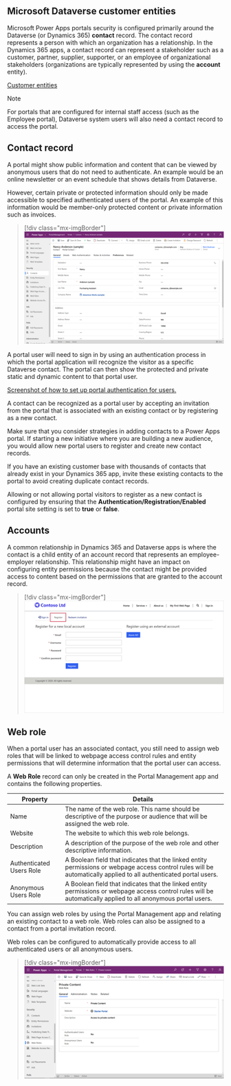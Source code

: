 ## Microsoft Dataverse customer entities

Microsoft Power Apps portals security is configured primarily around the Dataverse (or Dynamics 365) **contact** record. The contact record represents a person with which an organization has a relationship. In the Dynamics 365 apps, a contact record can represent a stakeholder such as a customer, partner, supplier, supporter, or an employee of organizational stakeholders (organizations are typically represented by using the **account** entity).

[Customer entities](https://docs.microsoft.com/powerapps/developer/common-data-service/customer-entities-account-contact/?azure-portal=true)

> [!NOTE]
> For portals that are configured for internal staff access (such as the Employee portal), Dataverse system users will also need a contact record to access the portal.

## Contact record

A portal might show public information and content that can be viewed by anonymous users that do not need to authenticate. An example would be an online newsletter or an event schedule that shows details from Dataverse.

However, certain private or protected information should only be made accessible to specified authenticated users of the portal. An example of this information would be member-only protected content or private information such as invoices.

<!--image of contact record -->
> [!div class="mx-imgBorder"]
> [![Screenshot of a contact record accessible from a portal.](../media/portal-contact.png)](../media/portal-contact.png#lightbox)

A portal user will need to sign in by using an authentication process in which the portal application will recognize the visitor as a specific Dataverse contact. The portal can then show the protected and private static and dynamic content to that portal user.

[Screenshot of how to set up portal authentication for users.](https://docs.microsoft.com/powerapps/maker/portals/configure/configure-portal-authentication/?azure-portal=true)

A contact can be recognized as a portal user by accepting an invitation from the portal that is associated with an existing contact or by registering as a new contact.

Make sure that you consider strategies in adding contacts to a Power Apps portal. If starting a new initiative where you are building a new audience, you would allow new portal users to register and create new contact records.

If you have an existing customer base with thousands of contacts that already exist in your Dynamics 365 app, invite these existing contacts to the portal to avoid creating duplicate contact records.

Allowing or not allowing portal visitors to register as a new contact is configured by ensuring that the **Authentication/Registration/Enabled** portal site setting is set to **true** or **false**.

## Accounts

A common relationship in Dynamics 365 and Dataverse apps is where the contact is a child entity of an account record that represents an employee-employer relationship. This relationship might have an impact on configuring entity permissions because the contact might be provided access to content based on the permissions that are granted to the account record.

<!--image of portal user registering-->
> [!div class="mx-imgBorder"]
> [![Screenshot of contact registration account setup in a portal.](../media/contact-registration.png)](../media/contact-registration.png#lightbox)

## Web role

When a portal user has an associated contact, you still need to assign web roles that will be linked to webpage access control rules and entity permissions that will determine information that the portal user can access.

A **Web Role** record can only be created in the Portal Management app and contains the following properties.

| Property | Details |
| --- | --- |
| Name | The name of the web role. This name should be descriptive of the purpose or audience that will be assigned the web role. |
| Website | The website to which this web role belongs. |
| Description | A description of the purpose of the web role and other descriptive information. |
| Authenticated Users Role | A Boolean field that indicates that the linked entity permissions or webpage access control rules will be automatically applied to all authenticated portal users. |
| Anonymous Users Role |  A Boolean field that indicates that the linked entity permissions or webpage access control rules will be automatically applied to all anonymous portal users. |

You can assign web roles by using the Portal Management app and relating an existing contact to a web role. Web roles can also be assigned to a contact from a portal invitation record.

Web roles can be configured to automatically provide access to all authenticated users or all anonymous users.

> [!div class="mx-imgBorder"]
> [![Screenshot of the Web role and actions from this role.](../media/web-role.png)](../media/web-role.png#lightbox)
